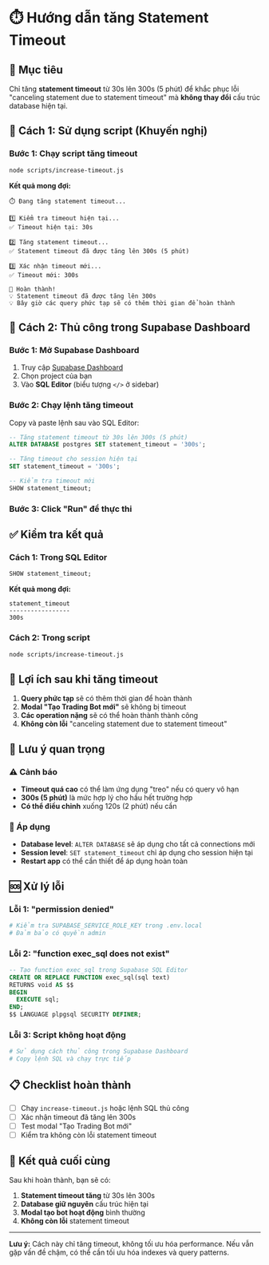 # ⏱️ Hướng dẫn tăng Statement Timeout

## 🎯 Mục tiêu

Chỉ tăng **statement timeout** từ 30s lên 300s (5 phút) để khắc phục lỗi "canceling statement due to statement timeout" mà **không thay đổi** cấu trúc database hiện tại.

## 🚀 Cách 1: Sử dụng script (Khuyến nghị)

### Bước 1: Chạy script tăng timeout
```bash
node scripts/increase-timeout.js
```

**Kết quả mong đợi:**
```
⏱️ Đang tăng statement timeout...

1️⃣ Kiểm tra timeout hiện tại...
✅ Timeout hiện tại: 30s

2️⃣ Tăng statement timeout...
✅ Statement timeout đã được tăng lên 300s (5 phút)

3️⃣ Xác nhận timeout mới...
✅ Timeout mới: 300s

🎉 Hoàn thành!
💡 Statement timeout đã được tăng lên 300s
💡 Bây giờ các query phức tạp sẽ có thêm thời gian để hoàn thành
```

## 🔧 Cách 2: Thủ công trong Supabase Dashboard

### Bước 1: Mở Supabase Dashboard
1. Truy cập [Supabase Dashboard](https://app.supabase.com)
2. Chọn project của bạn
3. Vào **SQL Editor** (biểu tượng `</>` ở sidebar)

### Bước 2: Chạy lệnh tăng timeout
Copy và paste lệnh sau vào SQL Editor:

```sql
-- Tăng statement timeout từ 30s lên 300s (5 phút)
ALTER DATABASE postgres SET statement_timeout = '300s';

-- Tăng timeout cho session hiện tại
SET statement_timeout = '300s';

-- Kiểm tra timeout mới
SHOW statement_timeout;
```

### Bước 3: Click "Run" để thực thi

## ✅ Kiểm tra kết quả

### Cách 1: Trong SQL Editor
```sql
SHOW statement_timeout;
```

**Kết quả mong đợi:**
```
statement_timeout
-----------------
300s
```

### Cách 2: Trong script
```bash
node scripts/increase-timeout.js
```

## 🎯 Lợi ích sau khi tăng timeout

1. **Query phức tạp** sẽ có thêm thời gian để hoàn thành
2. **Modal "Tạo Trading Bot mới"** sẽ không bị timeout
3. **Các operation nặng** sẽ có thể hoàn thành thành công
4. **Không còn lỗi** "canceling statement due to statement timeout"

## 🚨 Lưu ý quan trọng

### ⚠️ Cảnh báo
- **Timeout quá cao** có thể làm ứng dụng "treo" nếu có query vô hạn
- **300s (5 phút)** là mức hợp lý cho hầu hết trường hợp
- **Có thể điều chỉnh** xuống 120s (2 phút) nếu cần

### 🔄 Áp dụng
- **Database level**: `ALTER DATABASE` sẽ áp dụng cho tất cả connections mới
- **Session level**: `SET statement_timeout` chỉ áp dụng cho session hiện tại
- **Restart app** có thể cần thiết để áp dụng hoàn toàn

## 🆘 Xử lý lỗi

### Lỗi 1: "permission denied"
```bash
# Kiểm tra SUPABASE_SERVICE_ROLE_KEY trong .env.local
# Đảm bảo có quyền admin
```

### Lỗi 2: "function exec_sql does not exist"
```sql
-- Tạo function exec_sql trong Supabase SQL Editor
CREATE OR REPLACE FUNCTION exec_sql(sql text)
RETURNS void AS $$
BEGIN
  EXECUTE sql;
END;
$$ LANGUAGE plpgsql SECURITY DEFINER;
```

### Lỗi 3: Script không hoạt động
```bash
# Sử dụng cách thủ công trong Supabase Dashboard
# Copy lệnh SQL và chạy trực tiếp
```

## 📋 Checklist hoàn thành

- [ ] Chạy `increase-timeout.js` hoặc lệnh SQL thủ công
- [ ] Xác nhận timeout đã tăng lên 300s
- [ ] Test modal "Tạo Trading Bot mới"
- [ ] Kiểm tra không còn lỗi statement timeout

## 🎉 Kết quả cuối cùng

Sau khi hoàn thành, bạn sẽ có:

1. **Statement timeout tăng** từ 30s lên 300s
2. **Database giữ nguyên** cấu trúc hiện tại
3. **Modal tạo bot hoạt động** bình thường
4. **Không còn lỗi** statement timeout

---

**Lưu ý:** Cách này chỉ tăng timeout, không tối ưu hóa performance. Nếu vẫn gặp vấn đề chậm, có thể cần tối ưu hóa indexes và query patterns.









